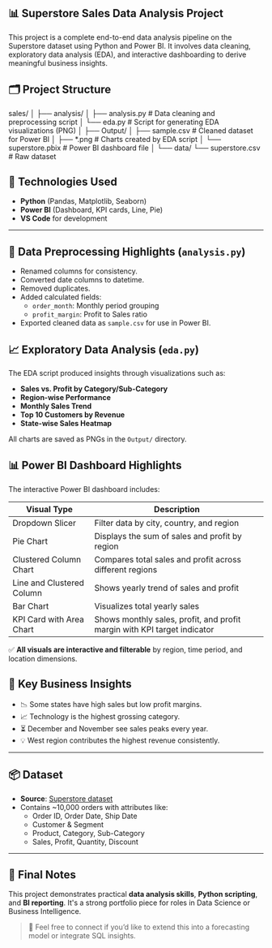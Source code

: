 ## 📊 Superstore Sales Data Analysis Project
This project is a complete end-to-end data analysis pipeline on the Superstore dataset using Python and Power BI. It involves data cleaning, exploratory data analysis (EDA), and interactive dashboarding to derive meaningful business insights.

## 🗂️ Project Structure

sales/
│
├── analysis/
│   ├── analysis.py        # Data cleaning and preprocessing script
│   └── eda.py             # Script for generating EDA visualizations (PNG)
│
├── Output/
│   ├── sample.csv         # Cleaned dataset for Power BI
│   ├── *.png              # Charts created by EDA script
│   └── superstore.pbix    # Power BI dashboard file
│
└── data/
    └── superstore.csv     # Raw dataset


## 🔧 Technologies Used

- **Python** (Pandas, Matplotlib, Seaborn)
- **Power BI** (Dashboard, KPI cards, Line, Pie)
- **VS Code** for development

---

## 🧹 Data Preprocessing Highlights (`analysis.py`)

- Renamed columns for consistency.
- Converted date columns to datetime.
- Removed duplicates.
- Added calculated fields:
  - `order_month`: Monthly period grouping
  - `profit_margin`: Profit to Sales ratio
- Exported cleaned data as `sample.csv` for use in Power BI.


## 📈 Exploratory Data Analysis (`eda.py`)

The EDA script produced insights through visualizations such as:

- **Sales vs. Profit by Category/Sub-Category**
- **Region-wise Performance**
- **Monthly Sales Trend**
- **Top 10 Customers by Revenue**
- **State-wise Sales Heatmap**

All charts are saved as PNGs in the `Output/` directory.


## 📊 Power BI Dashboard Highlights

The interactive Power BI dashboard includes:

| Visual Type               | Description                                                              |
|---------------------------|--------------------------------------------------------------------------|
| Dropdown Slicer           | Filter data by city, country, and region                                 |
| Pie Chart                 | Displays the sum of sales and profit by region                           |
| Clustered Column Chart    | Compares total sales and profit across different regions                 |
| Line and Clustered Column | Shows yearly trend of sales and profit                                   |
| Bar Chart                 | Visualizes total yearly sales                                            |
| KPI Card with Area Chart  | Shows monthly sales, profit, and profit margin with KPI target indicator |

✅ **All visuals are interactive and filterable** by region, time period, and location dimensions.

## 📌 Key Business Insights

- 📉 Some states have high sales but low profit margins.
- 📈 Technology is the highest grossing category.
- ⏳ December and November see sales peaks every year.
- 💡 West region contributes the highest revenue consistently.

---

## 📦 Dataset

- **Source**: [Superstore dataset](https://www.kaggle.com/datasets/henrysue/superstore)
- Contains ~10,000 orders with attributes like:
  - Order ID, Order Date, Ship Date
  - Customer & Segment
  - Product, Category, Sub-Category
  - Sales, Profit, Quantity, Discount

---

## 🙌 Final Notes

This project demonstrates practical **data analysis skills**, **Python scripting**, and **BI reporting**. It's a strong portfolio piece for roles in Data Science or Business Intelligence.

> 💬 Feel free to connect if you’d like to extend this into a forecasting model or integrate SQL insights.
